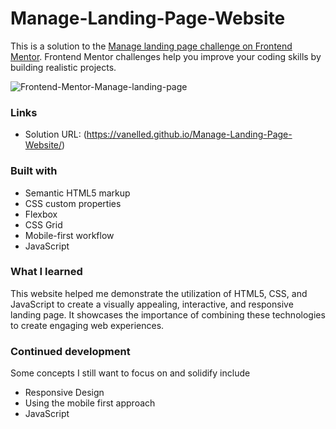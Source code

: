 # Manage-Landing-Page-Website

This is a solution to the [Manage landing page challenge on Frontend Mentor](https://www.frontendmentor.io/challenges/manage-landing-page-SLXqC6P5). Frontend Mentor challenges help you improve your coding skills by building realistic projects. 

![Frontend-Mentor-Manage-landing-page](https://github.com/VanelleD/Manage-Landing-Page-Website/assets/74120895/c738f8c3-4625-4540-8ad1-bb452b5932ae)

### Links

- Solution URL: (https://vanelled.github.io/Manage-Landing-Page-Website/)

### Built with

- Semantic HTML5 markup
- CSS custom properties
- Flexbox
- CSS Grid
- Mobile-first workflow
- JavaScript


### What I learned
This website helped me demonstrate the utilization of HTML5, CSS, and JavaScript to create a visually appealing, 
interactive, and responsive landing page. It showcases the importance of combining these technologies to create engaging web experiences.

### Continued development

Some concepts I still want to focus on and solidify include
- Responsive Design
- Using the mobile first approach
- JavaScript


